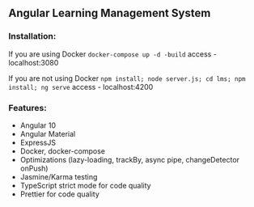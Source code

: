 ## Angular Learning Management System

### Installation:
If you are using Docker
```docker-compose up -d -build```
access - localhost:3080

If you are not using Docker
```npm install; node server.js; cd lms; npm install; ng serve```
access - localhost:4200

### Features:

- Angular 10
- Angular Material
- ExpressJS
- Docker, docker-compose
- Optimizations (lazy-loading, trackBy, async pipe, changeDetector onPush)
- Jasmine/Karma testing
- TypeScript strict mode for code quality
- Prettier for code quality
